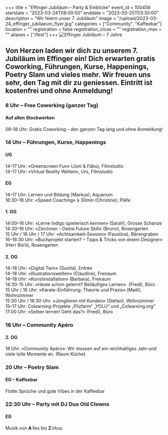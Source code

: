 +++
title = "Effinger Jubiläum – Party & Einblicke"
event_id = 100456
startdate = "2023-03-24T08:00:00"
enddate = "2023-03-25T03:30:00"
description = "Wir feiern unser 7. Jubiläum"
image = "/upload/2023-03-24_effinger_jubilaeum_flyer.jpg"
categories = ["Community", "Kaffeebar"]
location = ""
registration = false
registration_close = ""
registration_max = ""
aliases = ["/fest"]
+++
![Effinger Jubiläum – 7 Jahre](/upload/2023-03-24_effinger_jubilaeum_flyer.jpg "Effinger Jubiläum – 7 Jahre")

## Von Herzen laden wir dich zu unserem 7. Jubiläum im Effinger ein! Dich erwarten gratis Coworking, Führungen, Kurse, Happenings, Poetry Slam und vieles mehr. Wir freuen uns sehr, den Tag mit dir zu geniessen. Eintritt ist kostenfrei und ohne Anmeldung!

### 8 Uhr – Free Coworking (ganzer Tag)

#### Auf allen Stockwerken

08–18 Uhr: Gratis Coworking – den ganzen Tag lang und ohne Anmeldung!

### 14 Uhr – Führungen, Kurse, Happenings

#### UG

14–17 Uhr: «Greenscreen Fun» (Joni & Fäbu), Filmstudio\
14–17 Uhr: «Virtual Reality Welten», Urs, Filmstudio

#### EG

14–17 Uhr: Lernen und Bildung (Markus), Aquarium\
16:30–18 Uhr: «Speed Coaching» à 30min (Christine), Pläfe

#### 1. OG

14:00–16 Uhr: «Lerne Indigo spielerisch kennen» (Sarah), Grosse Schanze\
14:30–16 Uhr: «Zeichnen – Deine Future Skill» (Bruno), Rosengarten\
15 Uhr / 16 Uhr / 17 Uhr: «Achtsamkeit-Session» (Faustina), Bärengraben\
16–16:30 Uhr: «Buchprojekt starten? – Tipps & Tricks von einem Designer» (Herr Bürli), Rosengarten

#### 2. OG

14–18 Uhr: «Digital Twin» (Sunita), Entrée\
14–18 Uhr: «Illustrationswelten» (Claudine), Freiraum\
14–18 Uhr: «Kunstinstallation» (Barbara), Freiraum\
14:30-15 Uhr: «Heute schon gelernt? Beiläufiges Lernen»  (Fredi), Büro\
15 Uhr / 16 Uhr: «Karate-Einführung: Theorie und Praxis» (Maël), Wohnzimmer\
15:30 Uhr / 16:30 Uhr: «Jonglieren mit Kunden» (Stefan), Wohnzimmer\
15–17 Uhr: Colearning-Projekte „Pilzfarm“ „YOLU“ und „Colearning.org“\
17:00 Uhr: «Selber lernen! Geht das?» (Fredi), Büro

### 18 Uhr – Community Apéro

#### 2. OG

18 Uhr: «Community Apéro»: Wir stossen auf ein reichhaltiges Jahr und viele tolle Momente an. (Raum Küche)

### 20 Uhr – Poetry Slam

#### EG – Kaffeebar

Flotte Sprüche und gute Vibes in der Kaffeebar

### 22:30 Uhr – Party mit DJ Duo Old Clowns

#### EG

Musik von **A** lles bis **Z** irkus